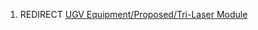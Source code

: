 1.  REDIRECT [UGV Equipment/Proposed/Tri-Laser
    Module](UGV_Equipment/Proposed/Tri-Laser_Module "wikilink")